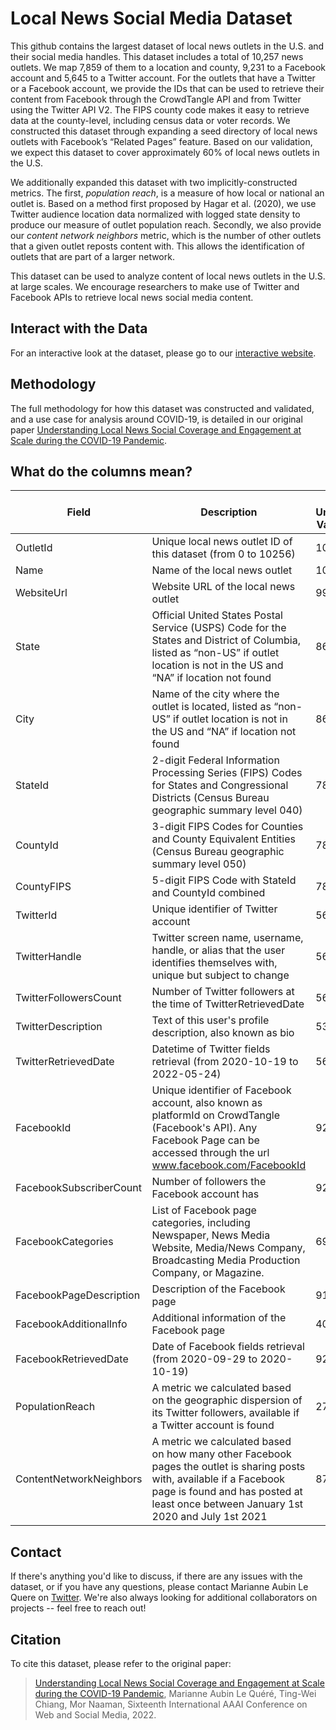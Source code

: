 # Local News Social Media Dataset
This github contains the largest dataset of local news outlets in the U.S. and their social media handles. This dataset includes a total of 10,257 news outlets. We map 7,859 of them to a location and county, 9,231 to a Facebook account and 5,645 to a Twitter account. For the outlets that have a Twitter or a Facebook account, we provide the IDs that can be used to retrieve their content from Facebook through the CrowdTangle API and from Twitter using the Twitter API V2. The FIPS county code makes it easy to retrieve data at the county-level, including census data or voter records. We constructed this dataset through expanding a seed directory of local news outlets with Facebook’s “Related Pages” feature. Based on our validation, we expect this dataset to cover approximately 60% of local news outlets in the U.S.

We additionally expanded this dataset with two implicitly-constructed metrics. The first, *population reach*, is a measure of how local or national an outlet is. Based on a method first proposed by Hagar et al. (2020), we use Twitter audience location data normalized with logged state density to produce our measure of outlet population reach. Secondly, we also provide our *content network neighbors* metric, which is the number of other outlets that a given outlet reposts content with. This allows the identification of outlets that are part of a larger network.

This dataset can be used to analyze content of local news outlets in the U.S. at large scales. We encourage researchers to make use of Twitter and Facebook APIs to retrieve local news social media content.

## Interact with the Data
For an interactive look at the dataset, please go to our [interactive website](https://share.streamlit.io/stechlab/local-news-website/main/app.py?page=Explore+The+Dataset).

## Methodology
The full methodology for how this dataset was constructed and validated, and a use case for analysis around COVID-19, is detailed in our original paper [Understanding Local News Social Coverage and Engagement at Scale during the COVID-19 Pandemic](https://mariannealq.com/wp-content/uploads/2022/05/Local_News_ICWSM_Camera_Ready.pdf).

## What do the columns mean?
| Field                   | Description                                                                                                                                                                                                   | N Unique Values |
|-------------------------|---------------------------------------------------------------------------------------------------------------------------------------------------------------------------------------------------------------|-----------------|
| OutletId                | Unique local news outlet ID of this dataset (from 0 to 10256)                                                                                                                                                 | 10257           |
| Name                    | Name of the local news outlet                                                                                                                                                                                 | 10257           |
| WebsiteUrl              | Website URL of the local news outlet                                                                                                                                                                          | 9935            |
| State                   | Official United States Postal Service (USPS) Code for the States and District of Columbia, listed as “non-US” if outlet location is not in the US and “NA” if location not found                              | 8648            |
| City                    | Name of the city where the outlet is located, listed as “non-US” if outlet location is not in the US and “NA” if location not found                                                                           | 8648            |
| StateId                 | 2-digit Federal Information Processing Series (FIPS) Codes for States and Congressional Districts (Census Bureau geographic summary level 040)                                                                | 7859            |
| CountyId                | 3-digit FIPS Codes for Counties and County Equivalent Entities (Census Bureau geographic summary level 050)                                                                                                   | 7859            |
| CountyFIPS              | 5-digit FIPS Code with StateId and CountyId combined                                                                                                                                                          | 7859            |
| TwitterId               | Unique identifier of Twitter account                                                                                                                                                                          | 5645            |
| TwitterHandle           | Twitter screen name, username, handle, or alias that the user identifies themselves with, unique but subject to change                                                                                        | 5645            |
| TwitterFollowersCount   | Number of Twitter followers at the time of TwitterRetrievedDate                                                                                                                                               | 5645            |
| TwitterDescription      | Text of this user's profile description, also known as bio                                                                                                                                                    | 5323            |
| TwitterRetrievedDate    | Datetime of Twitter fields retrieval (from 2020-10-19 to 2022-05-24)                                                                                                                                          | 5645            |
| FacebookId              | Unique identifier of Facebook account, also known as platformId on CrowdTangle (Facebook's API). Any Facebook Page can be accessed through the url www.facebook.com/FacebookId                                                                                                                                | 9231            |
| FacebookSubscriberCount | Number of followers the Facebook account has                                                                                                                                                                  | 9231            |
| FacebookCategories      | List of Facebook page categories, including Newspaper, News Media Website, Media/News Company, Broadcasting Media Production Company, or Magazine.                                                            | 6900            |
| FacebookPageDescription | Description of the Facebook page                                                                                                                                                                              | 9189            |
| FacebookAdditionalInfo  | Additional information of the Facebook page                                                                                                                                                                   | 4082            |
| FacebookRetrievedDate   | Date of Facebook fields retrieval (from 2020-09-29 to 2020-10-19)                                                                                                                                             | 9231            |
| PopulationReach         | A metric we calculated based on the geographic dispersion of its Twitter followers, available if a Twitter account is found                                                                                   | 2780            |
| ContentNetworkNeighbors | A metric we calculated based on how many other Facebook pages the outlet is sharing posts with, available if a Facebook page is found and has posted at least once between January 1st 2020 and July 1st 2021 | 8751            |

## Contact
If there's anything you'd like to discuss, if there are any issues with the dataset, or if you have any questions, please contact Marianne Aubin Le Quere on [Twitter](https://twitter.com/marianneaubin). We're also always looking for additional collaborators on projects -- feel free to reach out!

## Citation
To cite this dataset, please refer to the original paper:
> [Understanding Local News Social Coverage and Engagement at Scale during the COVID-19 Pandemic](https://mariannealq.com/wp-content/uploads/2022/05/Local_News_ICWSM_Camera_Ready.pdf), Marianne Aubin Le Quéré, Ting-Wei Chiang, Mor Naaman, Sixteenth International AAAI Conference on Web and Social Media, 2022.

